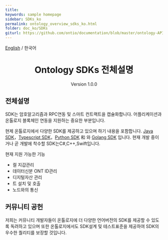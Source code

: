 ```yaml
---
title:
keywords: sample homepage
sidebar: SDKs_ko
permalink: ontology_overview_sdks_ko.html
folder: doc_ko/SDKs
giturl: https://github.com/ontio/documentation/blob/master/ontology-API/ontology_overview_sdks_en.md
---
```



[English](./ontology_overview_sdks_en.html) / 한국어


<h1 align="center">Ontology SDKs 전체설명</h1>
<p align="center" class="version">Version 1.0.0 </p>

## 전체설명

SDK는 암호알고리즘과 RPC연동 및 스마트 컨트랙트을 캡슐화합니다. 어플리케이션과 온톨로지 블록체인 연동을 지원하는 중요한 부분입니다.  

현제 온톨로지에서 다양한 SDK를 제공하고 있으며 하기 내용을 포함합니다. 
[Java SDK](https://github.com/ontio/ontology-java-sdk)，[Typescript SDK](https://github.com/ontio/ontology-ts-sdk)，[Python SDK](https://github.com/ontio/ontology-python-sdk) 和
와 [Golang SDK](https://github.com/ontio/ontology-go-sdk) 입니다. 현재 개발 중이거나 곧 개발에 착수할 SDK는C#,C++,Swift입니다.

현재 지원 가능한 기능

* 컬 지갑관리
* 데이터신분 ONT ID관리
* 디지털자산 관리
* 트 설치 및 호출
* 노드와의 통신

## 커뮤니티 공헌

저희는 커뮤니티 개발자들이 온톨로지에 더 다양한 언어버전의 SDK를 제공할 수 있도록 독려하고 있으며 또한 온톨로지에서도 SDK설계 및 테스트표준을 제공하여 SDK의 우수한 퀄리티를 보장할 것입니다. 